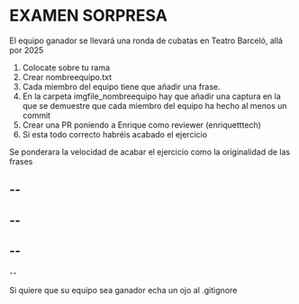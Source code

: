 # EXAMEN SORPRESA

El equipo ganador se llevará una ronda de cubatas en Teatro Barceló, allá por 2025


1. Colocate sobre tu rama
2. Crear nombreequipo.txt
3. Cada miembro del equipo tiene que añadir una frase. 
4. En la carpeta imgfile_nombreequipo hay que añadir una captura en la que se demuestre que cada miembro del equipo ha hecho al menos un commit
5. Crear una PR poniendo a  Enrique como reviewer (enriquetttech)
6. Si esta todo correcto habréis acabado el ejercicio 


Se ponderara la velocidad de acabar el ejercicio como la originalidad de las frases

--
--
--
--
--
--
--

Si quiere que su equipo sea ganador echa un ojo al .gitignore